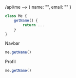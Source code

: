 /api/me  --> { name: "", email: "" }

```ts
class Me {
    getName() {
        return ...
    }
}
```

Navbar

```ts
me.getName()
```

Profil

```ts
me.getName()
```